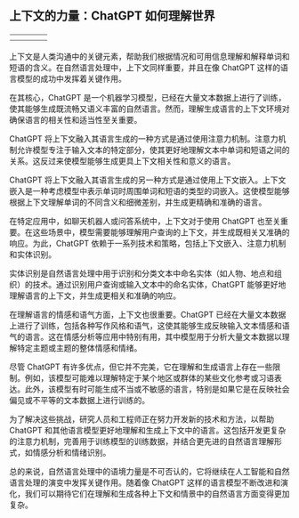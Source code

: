 ## 上下文的力量：ChatGPT 如何理解世界

![image](img/image-C3WYIVK6.png)

上下文是人类沟通中的关键元素，帮助我们根据情况和可用信息理解和解释单词和短语的含义。在自然语言处理中，上下文同样重要，并且在像 ChatGPT 这样的语言模型的成功中发挥着关键作用。

在其核心，ChatGPT 是一个机器学习模型，已经在大量文本数据上进行了训练，使其能够生成既流畅又语义丰富的自然语言。然而，理解生成语言的上下文环境对确保语言的相关性和适当性至关重要。

ChatGPT 将上下文融入其语言生成的一种方式是通过使用注意力机制。注意力机制允许模型专注于输入文本的特定部分，使其更好地理解文本中单词和短语之间的关系。这反过来使模型能够生成更具上下文相关性和意义的语言。

ChatGPT 将上下文融入其语言生成的另一种方式是通过使用上下文嵌入。上下文嵌入是一种考虑模型中表示单词时周围单词和短语的类型的词嵌入。这使模型能够根据上下文理解单词的不同含义和细微差别，并生成更精确和准确的语言。

在特定应用中，如聊天机器人或问答系统中，上下文对于使用 ChatGPT 也至关重要。在这些场景中，模型需要能够理解用户查询的上下文，并生成既相关又准确的响应。为此，ChatGPT 依赖于一系列技术和策略，包括上下文嵌入、注意力机制和实体识别。

实体识别是自然语言处理中用于识别和分类文本中命名实体（如人物、地点和组织）的技术。通过识别用户查询或输入文本中的命名实体，ChatGPT 能够更好地理解语言的上下文，并生成更相关和准确的响应。

在理解语言的情感和语气方面，上下文也很重要。ChatGPT 已经在大量文本数据上进行了训练，包括各种写作风格和语气，这使其能够生成反映输入文本情感和语气的语言。这在情感分析等应用中特别有用，其中模型用于分析大量文本数据以理解特定主题或主题的整体情感和情绪。

尽管 ChatGPT 有许多优点，但它并不完美，它在理解和生成语言上存在一些限制。例如，该模型可能难以理解特定于某个地区或群体的某些文化参考或习语表达。此外，该模型有时可能生成不当或不敏感的语言，特别是如果它是在反映社会偏见或不平等的文本数据上进行训练的。

为了解决这些挑战，研究人员和工程师正在努力开发新的技术和方法，以帮助 ChatGPT 和其他语言模型更好地理解和生成上下文中的语言。这包括开发更复杂的注意力机制，完善用于训练模型的训练数据，并结合更先进的自然语言理解形式，如情感分析和情绪识别。

总的来说，自然语言处理中的语境力量是不可否认的，它将继续在人工智能和自然语言处理的演变中发挥关键作用。随着像 ChatGPT 这样的语言模型不断改进和演化，我们可以期待它们在理解和生成各种上下文和情景中的自然语言方面变得更加复杂。
